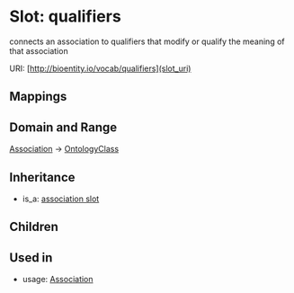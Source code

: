 # Slot: qualifiers


connects an association to qualifiers that modify or qualify the meaning of that association

URI: [http://bioentity.io/vocab/qualifiers](slot_uri)
## Mappings

## Domain and Range

[Association](Association.md) -> [OntologyClass](OntologyClass.md)
## Inheritance

 *  is_a: [association slot](association_slot.md)
## Children

## Used in

 *  usage: [Association](Association.md)
